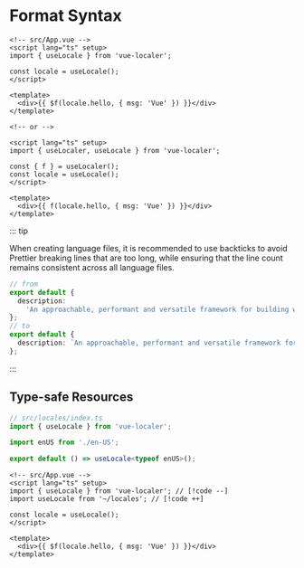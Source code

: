 # Format Syntax

```vue
<!-- src/App.vue -->
<script lang="ts" setup>
import { useLocale } from 'vue-localer';

const locale = useLocale();
</script>

<template>
  <div>{{ $f(locale.hello, { msg: 'Vue' }) }}</div>
</template>

<!-- or -->

<script lang="ts" setup>
import { useLocaler, useLocale } from 'vue-localer';

const { f } = useLocaler();
const locale = useLocale();
</script>

<template>
  <div>{{ f(locale.hello, { msg: 'Vue' }) }}</div>
</template>
```

::: tip

When creating language files, it is recommended to use backticks to avoid Prettier breaking lines that are too long, while ensuring that the line count remains consistent across all language files.

```ts
// from
export default {
  description:
    'An approachable, performant and versatile framework for building web user interfaces.',
};
// to
export default {
  description: `An approachable, performant and versatile framework for building web user interfaces.`,
};
```

:::

## Type-safe Resources

```ts
// src/locales/index.ts
import { useLocale } from 'vue-localer';

import enUS from './en-US';

export default () => useLocale<typeof enUS>();
```

```vue
<!-- src/App.vue -->
<script lang="ts" setup>
import { useLocale } from 'vue-localer'; // [!code --]
import useLocale from '~/locales'; // [!code ++]

const locale = useLocale();
</script>

<template>
  <div>{{ $f(locale.hello, { msg: 'Vue' }) }}</div>
</template>
```
